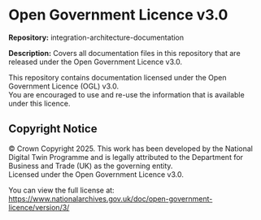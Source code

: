 # Open Government Licence v3.0

**Repository:** integration-architecture-documentation 

**Description:** Covers all documentation files in this repository that are released under the Open Government Licence v3.0.

<!-- SPDX-License-Identifier: OGL-UK-3.0 -->

This repository contains documentation licensed under the Open Government Licence (OGL) v3.0.  
You are encouraged to use and re-use the information that is available under this licence.

## Copyright Notice

© Crown Copyright 2025. This work has been developed by the National Digital Twin Programme and is legally attributed to the Department for Business and Trade (UK) as the governing entity.  
Licensed under the Open Government Licence v3.0.  

You can view the full license at:  
https://www.nationalarchives.gov.uk/doc/open-government-licence/version/3/
